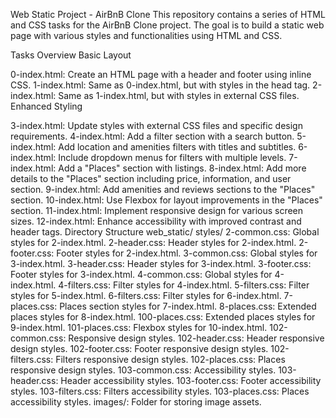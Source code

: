 Web Static Project - AirBnB Clone
This repository contains a series of HTML and CSS tasks for the AirBnB Clone project. The goal is to build a static web page with various styles and functionalities using HTML and CSS.

Tasks Overview
Basic Layout

0-index.html: Create an HTML page with a header and footer using inline CSS.
1-index.html: Same as 0-index.html, but with styles in the head tag.
2-index.html: Same as 1-index.html, but with styles in external CSS files.
Enhanced Styling

3-index.html: Update styles with external CSS files and specific design requirements.
4-index.html: Add a filter section with a search button.
5-index.html: Add location and amenities filters with titles and subtitles.
6-index.html: Include dropdown menus for filters with multiple levels.
7-index.html: Add a "Places" section with listings.
8-index.html: Add more details to the "Places" section including price, information, and user section.
9-index.html: Add amenities and reviews sections to the "Places" section.
10-index.html: Use Flexbox for layout improvements in the "Places" section.
11-index.html: Implement responsive design for various screen sizes.
12-index.html: Enhance accessibility with improved contrast and header tags.
Directory Structure
web_static/
styles/
2-common.css: Global styles for 2-index.html.
2-header.css: Header styles for 2-index.html.
2-footer.css: Footer styles for 2-index.html.
3-common.css: Global styles for 3-index.html.
3-header.css: Header styles for 3-index.html.
3-footer.css: Footer styles for 3-index.html.
4-common.css: Global styles for 4-index.html.
4-filters.css: Filter styles for 4-index.html.
5-filters.css: Filter styles for 5-index.html.
6-filters.css: Filter styles for 6-index.html.
7-places.css: Places section styles for 7-index.html.
8-places.css: Extended places styles for 8-index.html.
100-places.css: Extended places styles for 9-index.html.
101-places.css: Flexbox styles for 10-index.html.
102-common.css: Responsive design styles.
102-header.css: Header responsive design styles.
102-footer.css: Footer responsive design styles.
102-filters.css: Filters responsive design styles.
102-places.css: Places responsive design styles.
103-common.css: Accessibility styles.
103-header.css: Header accessibility styles.
103-footer.css: Footer accessibility styles.
103-filters.css: Filters accessibility styles.
103-places.css: Places accessibility styles.
images/: Folder for storing image assets.
